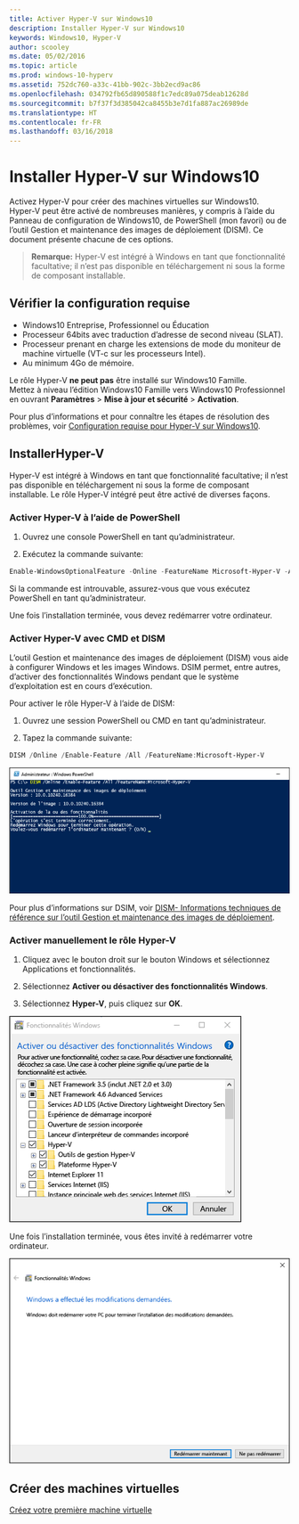 ```yaml
---
title: Activer Hyper-V sur Windows10
description: Installer Hyper-V sur Windows10
keywords: Windows10, Hyper-V
author: scooley
ms.date: 05/02/2016
ms.topic: article
ms.prod: windows-10-hyperv
ms.assetid: 752dc760-a33c-41bb-902c-3bb2ecd9ac86
ms.openlocfilehash: 034792fb65d890588f1c7edc89a075deab12628d
ms.sourcegitcommit: b7f37f3d385042ca8455b3e7d1fa887ac26989de
ms.translationtype: HT
ms.contentlocale: fr-FR
ms.lasthandoff: 03/16/2018
---
```

# <a name="install-hyper-v-on-windows-10"></a>Installer Hyper-V sur Windows10

Activez Hyper-V pour créer des machines virtuelles sur Windows10.  
Hyper-V peut être activé de nombreuses manières, y compris à l’aide du Panneau de configuration de Windows10, de PowerShell (mon favori) ou de l’outil Gestion et maintenance des images de déploiement (DISM). Ce document présente chacune de ces options.

> **Remarque:** Hyper-V est intégré à Windows en tant que fonctionnalité facultative; il n’est pas disponible en téléchargement ni sous la forme de composant installable. 

## <a name="check-requirements"></a>Vérifier la configuration requise

* Windows10 Entreprise, Professionnel ou Éducation
* Processeur 64bits avec traduction d’adresse de second niveau (SLAT).
* Processeur prenant en charge les extensions de mode du moniteur de machine virtuelle (VT-c sur les processeurs Intel).
* Au minimum 4Go de mémoire.

Le rôle Hyper-V **ne peut pas** être installé sur Windows10 Famille.  
Mettez à niveau l’édition Windows10 Famille vers Windows10 Professionnel en ouvrant **Paramètres** > **Mise à jour et sécurité** > **Activation**.

Pour plus d’informations et pour connaître les étapes de résolution des problèmes, voir [Configuration requise pour Hyper-V sur Windows10](../reference/hyper-v-requirements.md).


## <a name="install-hyper-v"></a>InstallerHyper-V 
Hyper-V est intégré à Windows en tant que fonctionnalité facultative; il n’est pas disponible en téléchargement ni sous la forme de composant installable.  Le rôle Hyper-V intégré peut être activé de diverses façons.

### <a name="enable-hyper-v-using-powershell"></a>Activer Hyper-V à l’aide de PowerShell

1. Ouvrez une console PowerShell en tant qu’administrateur.

2. Exécutez la commande suivante:
  ```powershell
  Enable-WindowsOptionalFeature -Online -FeatureName Microsoft-Hyper-V -All
  ```  

  Si la commande est introuvable, assurez-vous que vous exécutez PowerShell en tant qu’administrateur.  

Une fois l’installation terminée, vous devez redémarrer votre ordinateur.  

### <a name="enable-hyper-v-with-cmd-and-dism"></a>Activer Hyper-V avec CMD et DISM

L’outil Gestion et maintenance des images de déploiement (DISM) vous aide à configurer Windows et les images Windows.  DSIM permet, entre autres, d’activer des fonctionnalités Windows pendant que le système d’exploitation est en cours d’exécution.  

Pour activer le rôle Hyper-V à l’aide de DISM:
1. Ouvrez une session PowerShell ou CMD en tant qu’administrateur.

2. Tapez la commande suivante:  
  ```powershell
  DISM /Online /Enable-Feature /All /FeatureName:Microsoft-Hyper-V
  ```  
  ![](media/dism_upd.png)

Pour plus d’informations sur DSIM, voir [DISM- Informations techniques de référence sur l’outil Gestion et maintenance des images de déploiement](https://technet.microsoft.com/en-us/library/hh824821.aspx).

### <a name="manually-enable-the-hyper-v-role"></a>Activer manuellement le rôle Hyper-V

1. Cliquez avec le bouton droit sur le bouton Windows et sélectionnez Applications et fonctionnalités.

2. Sélectionnez **Activer ou désactiver des fonctionnalités Windows**.

3. Sélectionnez **Hyper-V**, puis cliquez sur **OK**.  

![](media/enable_role_upd.png)

Une fois l’installation terminée, vous êtes invité à redémarrer votre ordinateur.

![](media/restart_upd.png)


## <a name="make-virtual-machines"></a>Créer des machines virtuelles
[Créez votre première machine virtuelle](quick-create-virtual-machine.md)
